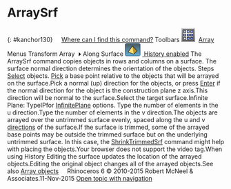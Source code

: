 ---
---


# ArraySrf
{: #kanchor130}
 [![images/transparent.gif](images/transparent.gif)Where can I find this command?](javascript:void(0);) Toolbars
![images/arraysrf.png](images/arraysrf.png) [Array](array-toolbar.html) 
Menus
Transform
Array![images/menuarrow.gif](images/menuarrow.gif)
Along Surface
![images/history-tag.png](images/history-tag.png) [&#160;History enabled](historyenabled.html) 
The ArraySrf command copies objects in rows and columns on a surface.
The surface normal direction determines the orientation of the objects.
Steps
 [Select](select-objects.html) objects. [Pick](pick-location.html) a base point relative to the objects that will be arrayed on the surface.Pick a normal (up) direction for the objects, or press [Enter](enter-key.html) if the normal direction for the object is the construction plane z&#160;axis.This direction will be normal to the surface.Select the target surface.Infinite Plane: TypeIPfor [InfinitePlane](infiniteplane.html) options.
Type the number of elements in the u&#160;direction.Type the number of elements in the v&#160;direction.The objects are arrayed over the untrimmed surface evenly, spaced along the u and v [directions](curvesurfacedirection.html) of the surface.If the surface is trimmed, some of the arrayed base points may be outside the trimmed surface but on the underlying untrimmed surface. In this case, the [ShrinkTrimmedSrf](shrinktrimmedsrf.html) command might help with placing the objects.Your browser does not support the video tag.When using History
Editing the surface updates the location of the arrayed objects.Editing the original object changes all of the arrayed objects.See also
 [Array objects](sak-array.html) 
&#160;
&#160;
Rhinoceros 6 © 2010-2015 Robert McNeel &amp; Associates.11-Nov-2015
 [Open topic with navigation](arraysrf.html) 

